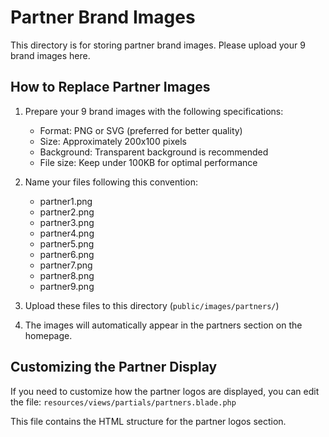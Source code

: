 # Partner Brand Images

This directory is for storing partner brand images. Please upload your 9 brand images here.

## How to Replace Partner Images

1. Prepare your 9 brand images with the following specifications:
   - Format: PNG or SVG (preferred for better quality)
   - Size: Approximately 200x100 pixels
   - Background: Transparent background is recommended
   - File size: Keep under 100KB for optimal performance

2. Name your files following this convention:
   - partner1.png
   - partner2.png
   - partner3.png
   - partner4.png
   - partner5.png
   - partner6.png
   - partner7.png
   - partner8.png
   - partner9.png

3. Upload these files to this directory (`public/images/partners/`)

4. The images will automatically appear in the partners section on the homepage.

## Customizing the Partner Display

If you need to customize how the partner logos are displayed, you can edit the file:
`resources/views/partials/partners.blade.php`

This file contains the HTML structure for the partner logos section.
